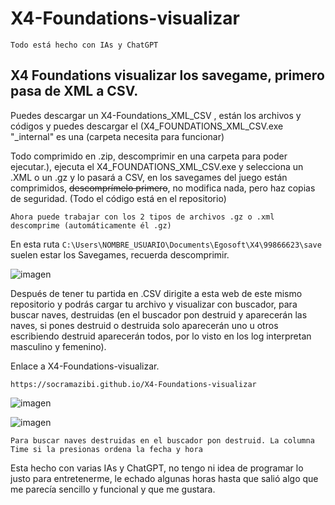 # X4-Foundations-visualizar

```Todo está hecho con IAs y ChatGPT```

## X4 Foundations visualizar los savegame, primero pasa de XML a CSV.

Puedes descargar un X4-Foundations_XML_CSV , están los archivos y códigos y puedes descargar el (X4_FOUNDATIONS_XML_CSV.exe "_internal" es una (carpeta necesita para funcionar)

Todo comprimido en .zip, descomprimir en una carpeta para poder ejecutar.), ejecuta el X4_FOUNDATIONS_XML_CSV.exe y selecciona un .XML o un .gz y lo pasará a CSV, en los savegames del juego están comprimidos, ~~descomprímelo primero~~, no modifica nada,
pero haz copias de seguridad. (Todo el código está en el repositorio)

``` Ahora puede trabajar con los 2 tipos de archivos .gz o .xml descomprime (automáticamente él .gz) ```

En esta ruta ```C:\Users\NOMBRE_USUARIO\Documents\Egosoft\X4\99866623\save``` suelen estar los Savegames, recuerda descomprimir.

![imagen](https://github.com/user-attachments/assets/782aa275-5ed8-44e1-bded-9029851bb77c)



Después de tener tu partida en .CSV dirigite a esta web de este mismo repositorio y podrás cargar tu archivo y visualizar con buscador, para buscar naves, destruidas (en el buscador pon destruid y aparecerán las naves, si pones destruid o destruida solo aparecerán uno u otros escribiendo destruid aparecerán todos, por lo visto en los log interpretan masculino y femenino).

Enlace a X4-Foundations-visualizar.

```https://socramazibi.github.io/X4-Foundations-visualizar```

![imagen](https://github.com/user-attachments/assets/59d111fc-5c1f-4bca-b142-f68850a6aec4)

![imagen](https://github.com/user-attachments/assets/a2ff9baa-6bf9-4565-991e-77240074b613)

```Para buscar naves destruidas en el buscador pon destruid. La columna Time si la presionas ordena la fecha y hora```


Esta hecho con varias IAs y ChatGPT, no tengo ni idea de programar lo justo para entretenerme, le echado algunas horas hasta que salió algo que me parecía sencillo y funcional y que me gustara.
